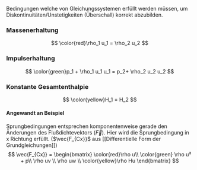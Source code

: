 Bedingungen welche von Gleichungssystemen erfüllt werden müssen, um Diskontinuitäten/Unstetigkeiten (Überschall) korrekt abzubilden.

### Massenerhaltung
$$
\color{red}\rho_1 u_1 = \rho_2 u_2
$$
### Impulserhaltung
$$
\color{green}p_1 + \rho_1 u_1 u_1 = p_2+ \rho_2 u_2 u_2
$$
### Konstante Gesamtenthalpie
$$
\color{yellow}H_1 = H_2
$$
#### Angewandt an Beispiel
Sprungbedingungen entsprechen komponentenweise gerade den Änderungen des Flußdichtevektors ($\vec F$). Hier wird die Sprungbedingung in x Richtung erfüllt. ($\vec{F_{Cx}}$ aus [[Differentielle Form der Grundgleichungen]])
$$
\vec{F_{Cx}} = 
		\begin{bmatrix} 
			\color{red}\rho u\\
			\color{green} \rho u² + p\\
			\rho uv \\
			\rho uw \\
			\color{yellow}\rho Hu
		\end{bmatrix}
$$
